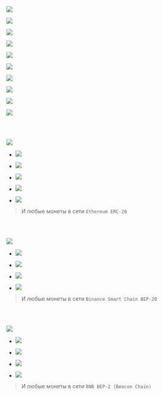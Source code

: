 [![](https://notabug.org/fftcc/Buy-me-a-coffee/raw/main/btc/btc.png)](https://notabug.org/fftcc/Buy-me-a-coffee/src/main/btc/btc.md)

[![](https://notabug.org/fftcc/Buy-me-a-coffee/raw/main/xmr/xmr.png)](https://notabug.org/fftcc/Buy-me-a-coffee/src/main/xmr/xmr.md)

[![](https://notabug.org/fftcc/Buy-me-a-coffee/raw/main/ada/ada.png)](https://notabug.org/fftcc/Buy-me-a-coffee/src/main/ada/ada.md)

[![](https://notabug.org/fftcc/Buy-me-a-coffee/raw/main/bch/bch.png)](https://notabug.org/fftcc/Buy-me-a-coffee/src/main/bch/bch.md)

[![](https://notabug.org/fftcc/Buy-me-a-coffee/raw/main/dash/dash.png)](https://notabug.org/fftcc/Buy-me-a-coffee/src/main/dash/dash.md)

[![](https://notabug.org/fftcc/Buy-me-a-coffee/raw/main/doge/doge.png)](https://notabug.org/fftcc/Buy-me-a-coffee/src/main/doge/doge.md)

[![](https://notabug.org/fftcc/Buy-me-a-coffee/raw/main/dot/dot.png)](https://notabug.org/fftcc/Buy-me-a-coffee/src/main/dot/dot.md)

[![](https://notabug.org/fftcc/Buy-me-a-coffee/raw/main/ltc/ltc.png)](https://notabug.org/fftcc/Buy-me-a-coffee/src/main/ltc/ltc.md)

[![](https://notabug.org/fftcc/Buy-me-a-coffee/raw/main/zec/zec.png)](https://notabug.org/fftcc/Buy-me-a-coffee/src/main/zec/zec.md)

[![](https://notabug.org/fftcc/Buy-me-a-coffee/raw/main/xrp/xrp.png)](https://notabug.org/fftcc/Buy-me-a-coffee/src/main/xrp/xrp.md)

<br>
<br>

[![](https://notabug.org/fftcc/Buy-me-a-coffee/raw/main/eth/eth.png)](https://notabug.org/fftcc/Buy-me-a-coffee/src/main/eth/eth.md)

- [![](https://notabug.org/fftcc/Buy-me-a-coffee/raw/main/eth/eth-usdt.png)](https://notabug.org/fftcc/Buy-me-a-coffee/src/main/eth/eth.md)

- [![](https://notabug.org/fftcc/Buy-me-a-coffee/raw/main/eth/eth-usdc.png)](https://notabug.org/fftcc/Buy-me-a-coffee/src/main/eth/eth.md)

- [![](https://notabug.org/fftcc/Buy-me-a-coffee/raw/main/eth/eth-shib.png)](https://notabug.org/fftcc/Buy-me-a-coffee/src/main/eth/eth.md)

- [![](https://notabug.org/fftcc/Buy-me-a-coffee/raw/main/eth/eth-dai.png)](https://notabug.org/fftcc/Buy-me-a-coffee/src/main/eth/eth.md)

- [![](https://notabug.org/fftcc/Buy-me-a-coffee/raw/main/eth/eth-uni.png)](https://notabug.org/fftcc/Buy-me-a-coffee/src/main/eth/eth.md)

> И любые монеты  в сети `Ethereum ERC-20`

<br>
<br>

[![](https://notabug.org/fftcc/Buy-me-a-coffee/raw/main/bsc-bep20/bsc-bep20-bnb.png)](https://notabug.org/fftcc/Buy-me-a-coffee/src/main/bsc-bep20/bsc-bep20.md)

- [![](https://notabug.org/fftcc/Buy-me-a-coffee/raw/main/bsc-bep20/bsc-bep20-usdt.png)](https://notabug.org/fftcc/Buy-me-a-coffee/src/main/bsc-bep20/bsc-bep20.md)

- [![](https://notabug.org/fftcc/Buy-me-a-coffee/raw/main/bsc-bep20/bsc-bep20-usdc.png)](https://notabug.org/fftcc/Buy-me-a-coffee/src/main/bsc-bep20/bsc-bep20.md)

- [![](https://notabug.org/fftcc/Buy-me-a-coffee/raw/main/bsc-bep20/bsc-bep20-shib.png)](https://notabug.org/fftcc/Buy-me-a-coffee/src/main/bsc-bep20/bsc-bep20.md)

- [![](https://notabug.org/fftcc/Buy-me-a-coffee/raw/main/bsc-bep20/bsc-bep20-busd.png)](https://notabug.org/fftcc/Buy-me-a-coffee/src/main/bsc-bep20/bsc-bep20.md)

> И любые монеты  в сети `Binance Smart Chain BEP-20`

<br>
<br>

[![](https://notabug.org/fftcc/Buy-me-a-coffee/raw/main/bnb-bep2/bnb-bep2-bnb.png)](https://notabug.org/fftcc/Buy-me-a-coffee/src/main/bnb-bep2/bnb-bep2.md)

- [![](https://notabug.org/fftcc/Buy-me-a-coffee/raw/main/bnb-bep2/bnb-bep2-usdt.png)](https://notabug.org/fftcc/Buy-me-a-coffee/src/main/bnb-bep2/bnb-bep2.md)

- [![](https://notabug.org/fftcc/Buy-me-a-coffee/raw/main/bnb-bep2/bnb-bep2-usdc.png)](https://notabug.org/fftcc/Buy-me-a-coffee/src/main/bnb-bep2/bnb-bep2.md)

- [![](https://notabug.org/fftcc/Buy-me-a-coffee/raw/main/bnb-bep2/bnb-bep2-shib.png)](https://notabug.org/fftcc/Buy-me-a-coffee/src/main/bnb-bep2/bnb-bep2.md)

- [![](https://notabug.org/fftcc/Buy-me-a-coffee/raw/main/bnb-bep2/bnb-bep2-busd.png)](https://notabug.org/fftcc/Buy-me-a-coffee/src/main/bnb-bep2/bnb-bep2.md)

> И любые монеты  в сети `BNB BEP-2 (Beacon Chain)`

<br>
<br>